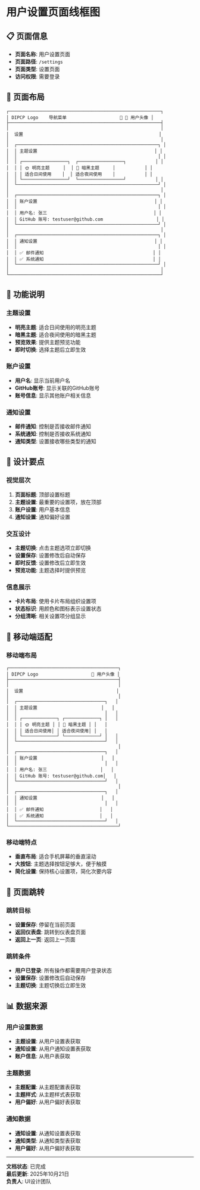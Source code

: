 # 用户设置页面线框图

## 📋 页面信息

- **页面名称**: 用户设置页面
- **页面路径**: `/settings`
- **页面类型**: 设置页面
- **访问权限**: 需要登录

## 🎯 页面布局

```
┌─────────────────────────────────────────────────────────┐
│ DIPCP Logo    导航菜单                    🔔 👤 用户头像 │
├─────────────────────────────────────────────────────────┤
│                                                         │
│  设置                                                   │
│                                                         │
│  ┌─────────────────────────────────────────────────────┐ │
│  │ 主题设置                                            │ │
│  │                                                     │ │
│  │ ┌─────────────────┐  ┌─────────────────┐           │ │
│  │ │ 🌞 明亮主题     │  │ 🌙 暗黑主题     │           │ │
│  │ │ 适合日间使用    │  │ 适合夜间使用    │           │ │
│  │ └─────────────────┘  └─────────────────┘           │ │
│  └─────────────────────────────────────────────────────┘ │
│                                                         │
│  ┌─────────────────────────────────────────────────────┐ │
│  │ 账户设置                                            │ │
│  │                                                     │ │
│  │ 用户名: 张三                                        │ │
│  │ GitHub 账号: testuser@github.com                    │ │
│  └─────────────────────────────────────────────────────┘ │
│                                                         │
│  ┌─────────────────────────────────────────────────────┐ │
│  │ 通知设置                                            │ │
│  │                                                     │ │
│  │ ✅ 邮件通知                                         │ │
│  │ ✅ 系统通知                                         │ │
│  └─────────────────────────────────────────────────────┘ │
│                                                         │
└─────────────────────────────────────────────────────────┘
```

## 🎯 功能说明

### 主题设置
- **明亮主题**: 适合日间使用的明亮主题
- **暗黑主题**: 适合夜间使用的暗黑主题
- **预览效果**: 提供主题预览功能
- **即时切换**: 选择主题后立即生效

### 账户设置
- **用户名**: 显示当前用户名
- **GitHub账号**: 显示关联的GitHub账号
- **账号信息**: 显示其他账户相关信息

### 通知设置
- **邮件通知**: 控制是否接收邮件通知
- **系统通知**: 控制是否接收系统通知
- **通知类型**: 设置接收哪些类型的通知

## 🎨 设计要点

### 视觉层次
1. **页面标题**: 顶部设置标题
2. **主题设置**: 最重要的设置项，放在顶部
3. **账户设置**: 用户基本信息
4. **通知设置**: 通知偏好设置

### 交互设计
- **主题切换**: 点击主题选项立即切换
- **设置保存**: 设置修改后自动保存
- **即时反馈**: 设置修改后立即生效
- **预览功能**: 主题选择时提供预览

### 信息展示
- **卡片布局**: 使用卡片布局组织设置项
- **状态标识**: 用颜色和图标表示设置状态
- **分组清晰**: 相关设置项分组显示

## 📱 移动端适配

### 移动端布局
```
┌─────────────────────────────────────────┐
│ DIPCP Logo                    👤 用户头像 │
├─────────────────────────────────────────┤
│                                         │
│  设置                                   │
│                                         │
│  ┌─────────────────────────────────┐   │
│  │ 主题设置                        │   │
│  │                                 │   │
│  │ ┌─────────────┐ ┌─────────────┐ │   │
│  │ │ 🌞 明亮主题 │ │ 🌙 暗黑主题 │ │   │
│  │ │ 适合日间使用│ │ 适合夜间使用│ │   │
│  │ └─────────────┘ └─────────────┘ │   │
│  └─────────────────────────────────┘   │
│                                         │
│  ┌─────────────────────────────────┐   │
│  │ 账户设置                        │   │
│  │                                 │   │
│  │ 用户名: 张三                    │   │
│  │ GitHub 账号: testuser@github.com│   │
│  └─────────────────────────────────┘   │
│                                         │
│  ┌─────────────────────────────────┐   │
│  │ 通知设置                        │   │
│  │                                 │   │
│  │ ✅ 邮件通知                     │   │
│  │ ✅ 系统通知                     │   │
│  └─────────────────────────────────┘   │
└─────────────────────────────────────────┘
```

### 移动端特点
- **垂直布局**: 适合手机屏幕的垂直滚动
- **大按钮**: 主题选择按钮足够大，便于触摸
- **简化设置**: 保持核心设置项，简化次要内容

## 🔗 页面跳转

### 跳转目标
- **设置保存**: 停留在当前页面
- **返回仪表盘**: 跳转到仪表盘页面
- **返回上一页**: 返回上一页面

### 跳转条件
- **用户已登录**: 所有操作都需要用户登录状态
- **设置保存**: 设置修改后自动保存
- **主题切换**: 主题切换后立即生效

## 📊 数据来源

### 用户设置数据
- **主题设置**: 从用户设置表获取
- **通知设置**: 从用户通知设置表获取
- **账户信息**: 从用户表获取

### 主题数据
- **主题配置**: 从主题配置表获取
- **主题样式**: 从主题样式表获取
- **用户偏好**: 从用户偏好表获取

### 通知数据
- **通知设置**: 从通知设置表获取
- **通知类型**: 从通知类型表获取
- **用户偏好**: 从用户偏好表获取

---

**文档状态**: 已完成  
**最后更新**: 2025年10月21日  
**负责人**: UI设计团队
